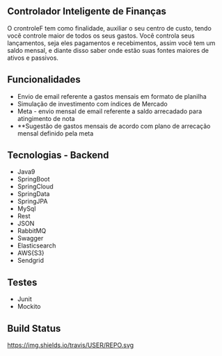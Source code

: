 <p> 
  
 ## Controlador Inteligente de Finanças

 
O crontroleF tem como finalidade, auxiliar o seu centro de custo, tendo você controle maior de todos os seus gastos.
Você controla seus lançamentos, seja eles pagamentos e recebimentos, assim você tem um saldo mensal, e diante disso saber onde estão suas fontes maiores de ativos e passivos. 


 ## Funcionalidades
 
  <ul>
  <li>Envio de email referente a gastos mensais em formato de planilha</li>
  <li>Simulação de investimento com índices de Mercado</li>
  <li>Meta - envio mensal de email referente a saldo arrecadado para atingimento de nota</li>
  <li>**Sugestão de gastos mensais de acordo com plano de arrecação mensal definido pela meta</li>
</ul>

## Tecnologias - Backend


 <ul>
  <li>Java9</li>
  <li>SpringBoot</li>
  <li>SpringCloud</li>
  <li>SpringData</li>
  <li>SpringJPA</li>
  <li>MySql</li>
  <li>Rest</li>
  <li>JSON</li>
  <li>RabbitMQ</li>
  <li>Swagger</li>
  <li>Elasticsearch</li>
  <li>AWS{S3}</li>
  <li>Sendgrid</li>
</ul>

## Testes


<ul>
  <li>Junit</li>
  <li>Mockito</li>
</ul>


## Build Status

https://img.shields.io/travis/USER/REPO.svg


</p>
